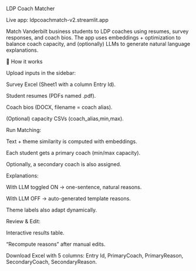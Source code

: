 LDP Coach Matcher

Live app: ldpcoachmatch-v2.streamlit.app

Match Vanderbilt business students to LDP coaches using resumes, survey responses, and coach bios.
The app uses embeddings + optimization to balance coach capacity, and (optionally) LLMs to generate natural language explanations.

🚀 How it works

Upload inputs in the sidebar:

Survey Excel (Sheet1 with a column Entry Id).

Student resumes (PDFs named <EntryId>.pdf).

Coach bios (DOCX, filename = coach alias).

(Optional) capacity CSVs (coach_alias,min,max).

Run Matching:

Text + theme similarity is computed with embeddings.

Each student gets a primary coach (min/max capacity).

Optionally, a secondary coach is also assigned.

Explanations:

With LLM toggled ON → one-sentence, natural reasons.

With LLM OFF → auto-generated template reasons.

Theme labels also adapt dynamically.

Review & Edit:

Interactive results table.

“Recompute reasons” after manual edits.

Download Excel with 5 columns:
Entry Id, PrimaryCoach, PrimaryReason, SecondaryCoach, SecondaryReason.
